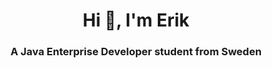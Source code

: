 <h1 align="center">Hi 👋, I'm Erik</h1>
<h3 align="center">A Java Enterprise Developer student from Sweden</h3>

<!---
ergyl/ergyl is a ✨ special ✨ repository because its `README.md` (this file) appears on your GitHub profile.
You can click the Preview link to take a look at your changes.
--->
